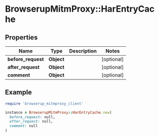 # BrowserupMitmProxy::HarEntryCache

## Properties

| Name | Type | Description | Notes |
| ---- | ---- | ----------- | ----- |
| **before_request** | **Object** |  | [optional] |
| **after_request** | **Object** |  | [optional] |
| **comment** | **Object** |  | [optional] |

## Example

```ruby
require 'browserup_mitmproxy_client'

instance = BrowserupMitmProxy::HarEntryCache.new(
  before_request: null,
  after_request: null,
  comment: null
)
```

